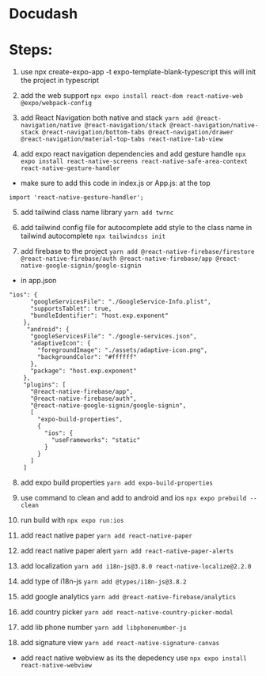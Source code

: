 # Docudash

# Steps:

1. use npx create-expo-app -t expo-template-blank-typescript this will init the project in typescript

2. add the web support `npx expo install react-dom react-native-web @expo/webpack-config`

3. add React Navigation both native and stack `yarn add @react-navigation/native @react-navigation/stack @react-navigation/native-stack @react-navigation/bottom-tabs @react-navigation/drawer @react-navigation/material-top-tabs react-native-tab-view`

4. add expo react navigation dependencies and add gesture handle `npx expo install react-native-screens react-native-safe-area-context react-native-gesture-handler`

- make sure to add this code in index.js or App.js: at the top

```
import 'react-native-gesture-handler';
```

5. add tailwind class name library `yarn add twrnc`

6. add tailwind config file for autocomplete add style to the class name in tailwind autocomplete `npx tailwindcss init`

7. add firebase to the project `yarn add @react-native-firebase/firestore @react-native-firebase/auth @react-native-firebase/app @react-native-google-signin/google-signin`

- in app.json

```
"ios": {
      "googleServicesFile": "./GoogleService-Info.plist",
      "supportsTablet": true,
      "bundleIdentifier": "host.exp.exponent"
    },
     "android": {
      "googleServicesFile": "./google-services.json",
      "adaptiveIcon": {
        "foregroundImage": "./assets/adaptive-icon.png",
        "backgroundColor": "#ffffff"
      },
      "package": "host.exp.exponent"
    },
    "plugins": [
      "@react-native-firebase/app",
      "@react-native-firebase/auth",
      "@react-native-google-signin/google-signin",
      [
        "expo-build-properties",
        {
          "ios": {
            "useFrameworks": "static"
          }
        }
      ]
    ]
```

8. add expo build properties `yarn add expo-build-properties`
9. use command to clean and add to android and ios `npx expo prebuild --clean`
10. run build with `npx expo run:ios`

11. add react native paper `yarn add react-native-paper`
12. add react native paper alert `yarn add react-native-paper-alerts`

13. add localization `yarn add i18n-js@3.8.0 react-native-localize@2.2.0`
14. add type of i18n-js `yarn add @types/i18n-js@3.8.2`

15. add google analytics `yarn add @react-native-firebase/analytics`

16. add country picker `yarn add react-native-country-picker-modal`

17. add lib phone number `yarn add libphonenumber-js`

18. add signature view `yarn add react-native-signature-canvas`

- add react native webview as its the depedency use `npx expo install react-native-webview`
